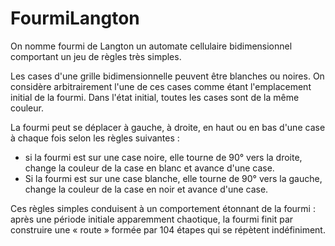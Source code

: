 # FourmiLangton

On nomme fourmi de Langton un automate cellulaire bidimensionnel comportant un jeu de règles très simples.

Les cases d'une grille bidimensionnelle peuvent être blanches ou noires.
On considère arbitrairement l'une de ces cases comme étant l'emplacement initial de la fourmi. 
Dans l'état initial, toutes les cases sont de la même couleur.

La fourmi peut se déplacer à gauche, à droite, en haut ou en bas d'une case à chaque fois selon les règles suivantes :
- si la fourmi est sur une case noire, elle tourne de 90° vers la droite, change la couleur de la case en blanc et avance d'une case.
- Si la fourmi est sur une case blanche, elle tourne de 90° vers la gauche, change la couleur de la case en noir et avance d'une case.

Ces règles simples conduisent à un comportement étonnant de la fourmi : après une période initiale apparemment chaotique, 
la fourmi finit par construire une « route » formée par 104 étapes qui se répètent indéfiniment.
